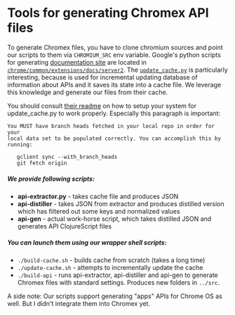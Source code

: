 # Tools for generating Chromex API files

To generate Chromex files, you have to clone chromium sources and point our scripts to them via `CHROMIUM_SRC` env variable.
Google's python scripts for generating [documentation site](https://developer.chrome.com/extensions/api_index) are located in [`chrome/common/extensions/docs/server2`](https://code.google.com/p/chromium/codesearch#chromium/src/chrome/common/extensions/docs/server2/).
The [`update_cache.py`](https://code.google.com/p/chromium/codesearch#chromium/src/chrome/common/extensions/docs/server2/update_cache.py&q=update_cache%20file:%5Esrc/chrome/common/extensions/docs/server2/&sq=package:chromium&l=1)
is particularly interesting, because is used for incremental updating database of information
about APIs and it saves its state into a cache file. We leverage this knowledge and generate our files from their cache.

You should consult [their readme](https://code.google.com/p/chromium/codesearch#chromium/src/chrome/common/extensions/docs/server2/README&q=README%20file:%5Esrc/chrome/common/extensions/docs/server2/&sq=package:chromium&l=1)
on how to setup your system for update_cache.py to work properly. Especially this
paragraph is important:

    You MUST have branch heads fetched in your local repo in order for your
    local data set to be populated correctly. You can accomplish this by
    running:

       gclient sync --with_branch_heads
       git fetch origin

##### We provide following scripts:

  * **api-extractor.py** - takes cache file and produces JSON
  * **api-distiller** - takes JSON from extractor and produces distilled version which has filtered out some keys and normalized values
  * **api-gen** - actual work-horse script, which takes distilled JSON and generates API ClojureScript files

##### You can launch them using our wrapper shell scripts:

  * `./build-cache.sh` - builds cache from scratch (takes a long time)
  * `./update-cache.sh` - attempts to incrementally update the cache
  * `./build-api` - runs api-extractor, api-distiller and api-gen to generate Chromex files with standard settings. Produces new folders in `../src`.

A side note: Our scripts support generating "apps" APIs for Chrome OS as well. But I didn't integrate them into Chromex yet.